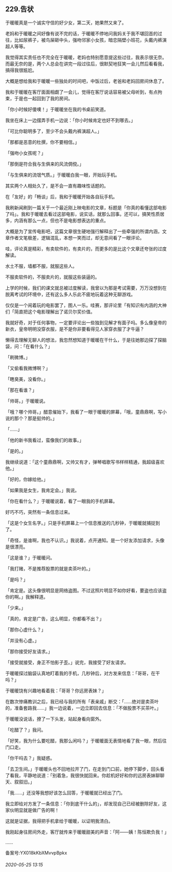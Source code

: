 ## 229.告状
于暖暖真是一个诚实守信的好少女，第二天，她果然又来了。


老妈和于暖暖之间好像有说不完的话，于暖暖不停地问我妈关于我不堪回首的过往，比如尿裤子，被鸟屎砸中头，强吻邻家小女孩，暗恋隔壁小班花，头戴内裤演超人等等。


我觉得其实责任也不完全在于暖暖，老妈也特别愿意提这些过往，我表示很无奈。而最无奈的是，两个人总会在讲完一段过往后，很默契地狂笑一会儿然后看看我，搞得我很尴尬。


大概是想给我和于暖暖一些独处的时间吧，中饭过后，老爸和老妈回房间休息了。


我和于暖暖在客厅面面相觑了一会儿，觉得在客厅说话容易被父母听到，有点拘束，于是也一起回到了我的房间。


「你小时候好傻噢！」于暖暖坐在我的书桌前笑道。


我坐在床上一边摆弄手机一边说：「你小时候肯定也好不到哪去。」


「可比你聪明多了，至少不会头戴内裤演超人。」


「那都是恶意的杜撰，你不要相信。」


「强吻小女孩呢？」


「那倒是符合我与生俱来的风流倜傥。」


「与生俱来的流氓气质。」于暖暖白我一眼，开始玩手机。


其实两个人相处久了，是不会一直有趣味性话题的。


在「友好」的「畅谈」后，我和于暖暖开始各自玩手机。


我刷新闻刷到一篇关于一个最近刚上映电影的文章，标题是「你真的看懂这部电影了吗」。我和于暖暖去看过这部电影，说实话，就那么回事。还可以，搞笑性质居多，内涵有那么一点，但也不是电影想表达的重点。


大概是为了宣传电影吧，这篇文章很生硬地强行解释出了一些牵强的所谓内涵，文章作者文笔极差，逻辑混乱，本想一笑而过，却无意间看了一眼评论。


哇，评论真是精彩，有卖软件的，有卖片的，而更多的是比这个文章还夸张的过度解读。


水土不服，墙都不服，就服这些人。


不服卖软件的，不服卖片的，就服这些装逼的。


上学的时候，我们的课文就总被过度解读，我曾以为那是考试需要，万万没想到在脱离考试的环境中，还有这么多人乐此不疲地玩着这种无聊游戏。


仅仅是一个闹着玩的电影罢了，图人一乐。哇赛，那评论里「有知识有内涵的大神们「简直把这个电影理解出了诺贝尔奖价值。


我就好奇，对于任何事物，一定要评论出一些独到见解才有面子吗。多么像皇帝的新衣，皇帝明明没穿衣服，是不是你非要看得见人家穿衣服了才牛逼？


懒得去理解无聊人的想法，我忽然想知道于暖暖在干什么，于是往她那边探了探脑袋，问：「在看什么？」


「刷微博。」


「又偷看我微博啊？」


「瞎臭美，没看你。」


「那在看谁？」


「帅哥。」于暖暖说。


「哦？哪个帅哥。」醋意催始下，我看了一眼于暖暖的屏幕，「哦，童鼎鼎啊，写小说的那个？那是挺帅的。」


「……」


「他的新书我看过，蛮像我们的故事。」


「是的。」


我继续说道：「这个童鼎鼎啊，又帅又有才，弹琴唱歌写书样样精通，我超级喜欢他。」


「好的，你嫁给他。」


「如果我是女生，我肯定会。」我说。


「你在看什么？」于暖暖说着，看了一眼我的手机屏幕。


好巧不巧，突然有一条信息过来。


「这是个女生名字。」只是手机屏幕上一个信息推送的几秒钟，于暖暖就捕捉到了。


「奇怪，是谁啊，我也不认识。」我说着，点开通知。是一个好友添加请求，头像是很漂亮。


「这是谁？」于暖暖问。


「我打赌，不是推荐股票的就是卖茶叶的。」


「是吗？」


「肯定是。这头像很明显是网络盗图。不过这照片明显不如你好看，要盗也应该盗你的啊。」我解释道。


「少来。」


「真的，肯定是广告，这么明显，你都看不出？」


「那你心虚什么？」


「并没有心虚。」


「那你接受好友请求。」


「接受就接受，身正不怕影子歪。」说完，我接受了好友请求。


于暖暖探过脑袋认真地盯着我的手机，几秒钟后，对方发来信息：「哥哥，在干吗？」


于暖暖饶有兴趣地看着我：「哥哥？你远房表妹？」


在数次惨痛教训之后，我已经与我的所有「表亲戚」断交：「……绝对是卖茶叶的，准备套路我……」我一边说着，一边立即回去信息：「不做股票不买茶叶。」


于暖暖没说话，撩了一下头发，站起身看向窗外。


「吃醋了？」我问。


「好笑，我为什么要吃醋，我那么闲吗？」于暖暖面无表情地看了我一眼，然后往门口走。


「你干吗去？」我疑惑。


「去卫生间。」于暖暖头也不回地拉开了门，在走到门口前，她停下脚步，回头看了看我，平静地说道：「别着急，我很快就回来。你趁机好好和你的远房表妹聊聊天、叙叙旧。」


「我……」还没等我想好该怎么回答，于暖暖就已经出了门。


我立即给对方发了一条信息：「你到底干什么的」，却发现自己已经被删除好友，这家伙明显就是做广告的啊！


这就是证据，我得把手机拿给于暖暖，以证明我清白。


我刚起身往房间外走，客厅就传来于暖暖甜美的声音：「阿——姨！陈恒欺负我！」


……


备案号:YX018kKbXMvvpBpkx


###### 2020-05-25 13:15
